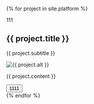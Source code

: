  {% for project in site.platform %}
<div tabindex="-1" role="dialog" aria-hidden="true" id="p{{ loop.index }}">
    <div>
        <div class="modal-content"
            <div data-dismiss="modal">
                <div class="lr">
                    <div class="rl">111</div>
                </div>
            </div>
            <div>
                <div>
                    <!-- Project Details Go Here -->
                    <h2>{{ project.title }}</h2>
                    <p>{{ project.subtitle }}</p>
                    <img src="{{ project.image }}" alt="{{ project.alt }}">
                    <p>{{ project.content }}</p>
                    <button class="btn btn-primary" data-dismiss="modal" type="button">1111</button>
                </div>
            </div>
        </div>
    </div>
</div>
{% endfor %}